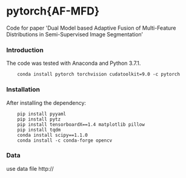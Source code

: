 # pytorch{AF-MFD}

Code for paper 'Dual Model based Adaptive Fusion of Multi-Feature Distributions in
Semi-Supervised Image Segmentation’

### Introduction
The code was tested with Anaconda and Python 3.7.1.
```Shell
    conda install pytorch torchvision cudatoolkit=9.0 -c pytorch
```

### Installation

After installing the dependency:    
``` Shell
    pip install pyyaml
    pip install pytz
    pip install tensorboardX==1.4 matplotlib pillow 
    pip install tqdm
    conda install scipy==1.1.0
    conda install -c conda-forge opencv
```

### Data

use data file http://